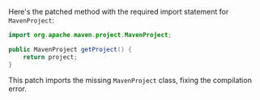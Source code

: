 Here's the patched method with the required import statement for `MavenProject`:

```java
import org.apache.maven.project.MavenProject;

public MavenProject getProject() {
    return project;
}
```

This patch imports the missing `MavenProject` class, fixing the compilation error.